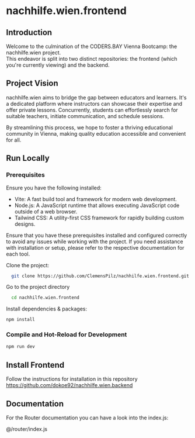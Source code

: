 # nachhilfe.wien.frontend

## Introduction
Welcome to the culmination of the CODERS.BAY Vienna Bootcamp: the nachhilfe.wien project.  
This endeavor is split into two distinct repositories: the frontend (which you're currently viewing) and the backend.

## Project Vision
nachhilfe.wien aims to bridge the gap between educators and learners. It's a dedicated platform where instructors can showcase their expertise and offer private lessons. 
Concurrently, students can effortlessly search for suitable teachers, initiate communication, and schedule sessions.

By streamlining this process, we hope to foster a thriving educational community in Vienna, making quality education accessible and convenient for all.

## Run Locally

### Prerequisites
Ensure you have the following installed:
- Vite: A fast build tool and framework for modern web development. 
- Node.js: A JavaScript runtime that allows executing JavaScript code outside of a web browser.
- Tailwind CSS: A utility-first CSS framework for rapidly building custom designs.
 
Ensure that you have these prerequisites installed and configured correctly to avoid any issues while working with the project. If you need assistance with installation or setup, please refer to the respective documentation for each tool.

Clone the project:

```bash
  git clone https://github.com/ClemensPilz/nachhilfe.wien.frontend.git
```

Go to the project directory

```bash
  cd nachhilfe.wien.frontend
```

Install dependencies & packages:

```bash
npm install
```

### Compile and Hot-Reload for Development

```bash
npm run dev
```

## Install Frontend

Follow the instructions for installation in this repository  
https://github.com/dokoe92/nachhilfe.wien.backend

## Documentation

For the Router documentation you can have a look into the index.js:

@/router/index.js


```
